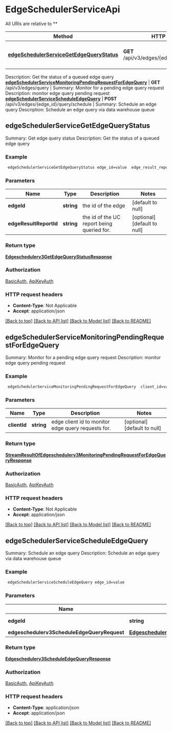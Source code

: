 # EdgeSchedulerServiceApi

All URIs are relative to **

Method | HTTP request | Description
------------- | ------------- | -------------
[**edgeSchedulerServiceGetEdgeQueryStatus**](EdgeSchedulerServiceApi.md#edgeSchedulerServiceGetEdgeQueryStatus) | **GET** /api/v3/edges/{edge_id}/query/status | Summary: Get edge query status
Description: Get the status of a queued edge query
[**edgeSchedulerServiceMonitoringPendingRequestForEdgeQuery**](EdgeSchedulerServiceApi.md#edgeSchedulerServiceMonitoringPendingRequestForEdgeQuery) | **GET** /api/v3/edges/query | Summary: Monitor for a pending edge query request
Description: monitor edge query pending request
[**edgeSchedulerServiceScheduleEdgeQuery**](EdgeSchedulerServiceApi.md#edgeSchedulerServiceScheduleEdgeQuery) | **POST** /api/v3/edges/{edge_id}/query/schedule | Summary: Schedule an edge query 
Description: Schedule an edge query via data warehouse queue



## edgeSchedulerServiceGetEdgeQueryStatus

Summary: Get edge query status
Description: Get the status of a queued edge query

### Example

```bash
 edgeSchedulerServiceGetEdgeQueryStatus edge_id=value  edge_result_report_id=value
```

### Parameters


Name | Type | Description  | Notes
------------- | ------------- | ------------- | -------------
 **edgeId** | **string** | the id of the edge | [default to null]
 **edgeResultReportId** | **string** | the id of the UC report being queried for. | [optional] [default to null]

### Return type

[**Edgeschedulerv3GetEdgeQueryStatusResponse**](Edgeschedulerv3GetEdgeQueryStatusResponse.md)

### Authorization

[BasicAuth](../README.md#BasicAuth), [ApiKeyAuth](../README.md#ApiKeyAuth)

### HTTP request headers

- **Content-Type**: Not Applicable
- **Accept**: application/json

[[Back to top]](#) [[Back to API list]](../README.md#documentation-for-api-endpoints) [[Back to Model list]](../README.md#documentation-for-models) [[Back to README]](../README.md)


## edgeSchedulerServiceMonitoringPendingRequestForEdgeQuery

Summary: Monitor for a pending edge query request
Description: monitor edge query pending request

### Example

```bash
 edgeSchedulerServiceMonitoringPendingRequestForEdgeQuery  client_id=value
```

### Parameters


Name | Type | Description  | Notes
------------- | ------------- | ------------- | -------------
 **clientId** | **string** | edge client id to monitor edge query requests for. | [optional] [default to null]

### Return type

[**StreamResultOfEdgeschedulerv3MonitoringPendingRequestForEdgeQueryResponse**](StreamResultOfEdgeschedulerv3MonitoringPendingRequestForEdgeQueryResponse.md)

### Authorization

[BasicAuth](../README.md#BasicAuth), [ApiKeyAuth](../README.md#ApiKeyAuth)

### HTTP request headers

- **Content-Type**: Not Applicable
- **Accept**: application/json

[[Back to top]](#) [[Back to API list]](../README.md#documentation-for-api-endpoints) [[Back to Model list]](../README.md#documentation-for-models) [[Back to README]](../README.md)


## edgeSchedulerServiceScheduleEdgeQuery

Summary: Schedule an edge query 
Description: Schedule an edge query via data warehouse queue

### Example

```bash
 edgeSchedulerServiceScheduleEdgeQuery edge_id=value
```

### Parameters


Name | Type | Description  | Notes
------------- | ------------- | ------------- | -------------
 **edgeId** | **string** | the id of the edge | [default to null]
 **edgeschedulerv3ScheduleEdgeQueryRequest** | [**Edgeschedulerv3ScheduleEdgeQueryRequest**](Edgeschedulerv3ScheduleEdgeQueryRequest.md) |  |

### Return type

[**Edgeschedulerv3ScheduleEdgeQueryResponse**](Edgeschedulerv3ScheduleEdgeQueryResponse.md)

### Authorization

[BasicAuth](../README.md#BasicAuth), [ApiKeyAuth](../README.md#ApiKeyAuth)

### HTTP request headers

- **Content-Type**: application/json
- **Accept**: application/json

[[Back to top]](#) [[Back to API list]](../README.md#documentation-for-api-endpoints) [[Back to Model list]](../README.md#documentation-for-models) [[Back to README]](../README.md)

